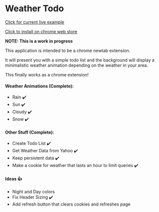 # Weather Todo

[Click for current live example](https://sleachga.github.io/WeatherTodo/)

[Click to install on chrome web store](https://chrome.google.com/webstore/detail/weathertodo/ioeknhkeddalakhcenifpfocmnjpcjei)

**NOTE: This is a work in progress**

This application is intended to be a chrome newtab extension.  

It will present you with a simple todo list and the background will display a minimalistic weather animation depending on the weather in your area.  

This finally works as a chrome extension!

#### Weather Animations (Complete):

* Rain :heavy_check_mark: 
* Sun :heavy_check_mark:
* Cloudy :heavy_check_mark:
* Snow :heavy_check_mark:

#### Other Stuff (Complete):

* Create Todo List :heavy_check_mark:
* Get Weather Data from Yahoo :heavy_check_mark:
* Keep persistent data :heavy_check_mark:
* Make a cookie for weather that lasts an hour to limit queries :heavy_check_mark:

#### Ideas :thumbsup:

* Night and Day colors
* Fix Header Sizing :heavy_check_mark:
* Add refresh button that clears cookies and refreshes page
